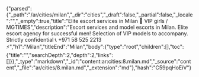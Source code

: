 {"parsed":{"_path":"/ar/cities/milan","_dir":"cities","_draft":false,"_partial":false,"_locale":"","_empty":true,"title":"Elite escort services in Milan 🖤 VIP girls / MGTIMES","description":"Escort services and model escorts in Milan. Elite escort agency for successful men! Selection of VIP models to accompany. Strictly confidential 📞 +971 58 525 2213 ⚡","h1":"Milan","titleEnd":"Milan","body":{"type":"root","children":[],"toc":{"title":"","searchDepth":2,"depth":2,"links":[]}},"_type":"markdown","_id":"content:ar:cities:8.milan.md","_source":"content","_file":"ar/cities/8.milan.md","_extension":"md"},"hash":"C59pqHoEiV"}